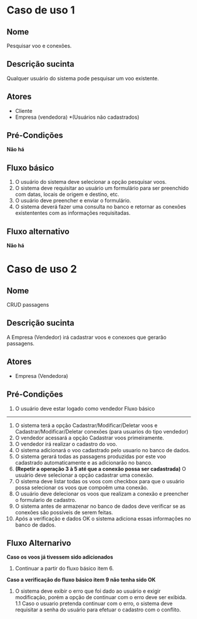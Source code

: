 Caso de uso 1
=============

Nome
-------------------------
Pesquisar voo e conexões.

Descrição sucinta
-------------------
Qualquer usuário do sistema pode pesquisar um voo existente. 

Atores
-----------------
* Cliente 
* Empresa (vendedora)
*(Usuários não cadastrados)

Pré-Condições
------------
**Não há**

Fluxo básico
--------
1. O usuário do sistema deve selecionar a opção pesquisar voos.
2. O sistema deve requisitar ao usuário um formulário para ser preenchido com datas, locais de origem e destino, etc.
3. O usuário deve preencher e enviar o formulário.
4. O sistema deverá fazer uma consulta no banco e retornar as conexões existententes com as informações requisitadas.

Fluxo alternativo
----------------
**Não há**

Caso de uso 2
=============

Nome
----
CRUD passagens 

Descrição sucinta
-----------------
A Empresa (Vendedor) irá cadastrar voos e conexoes que gerarão passagens.

Atores
------
* Empresa (Vendedora)

Pré-Condições
-------------
1. O usuário deve estar logado como vendedor
Fluxo básico
------------
1. O sistema terá a opção Cadastrar/Modificar/Deletar voos e Cadastrar/Modificar/Deletar conexões (para usuarios do tipo vendedor)
2. O vendedor acessará a opção Cadastrar voos primeiramente.
3. O vendedor irá realizar o cadastro do voo.
4. O sistema adicionará o voo cadastrado pelo usuario no banco de dados.
5. O sistema gerará todas as passagens produzidas por este voo cadastrado automaticamente e as adicionarão no banco.
6. **(Repetir a operação 3 à 5 até que a conexão possa ser cadastrada)** O usuário deve selecionar a opção cadastrar uma conexão.
7. O sistema deve listar todas os voos com checkbox para que o usuário possa selecionar os voos que compoẽm uma conexão.
8. O usuário deve delecionar os voos que realizam a conexão e preencher o formulario de cadastro.
9. O sistema antes de armazenar no banco de dados deve verificar se as conexões são possíveis de serem feitas.
10. Após a verificação e dados OK o sistema adiciona essas informações no banco de dados.

Fluxo Alternarivo
-----------------
**Caso os voos já tivessem sido adicionados**
1. Continuar a partir do fluxo básico item 6.

**Caso a verificação do fluxo básico item 9 não tenha sido OK** 
1. O sistema deve exibir o erro que foi dado ao usuário e exigir modificação, porém a opção de continuar com o erro deve ser exibida.
1.1 Caso o usuario pretenda continuar com o erro, o sistema deve requisitar a senha do usuário para efetuar o cadastro com o conflito.

   
